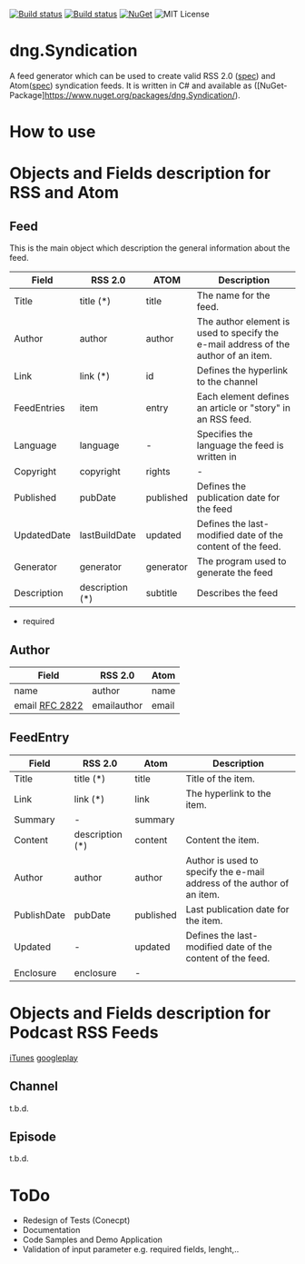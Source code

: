 [![Build status](https://dotnetgeek-online.visualstudio.com/dng.Syndication/_apis/build/status/dng.Syndication-CI)](https://dotnetgeek-online.visualstudio.com/dng.Syndication/_build/latest?definitionId=18)
[![Build status](https://ci.appveyor.com/api/projects/status/80gqbde41fru5wlb/branch/master?svg=true)](https://ci.appveyor.com/project/dotnetgeek/dng-syndication/branch/master)
[![NuGet](https://img.shields.io/nuget/v/dng.Syndication.svg)](https://www.nuget.org/packages/dng.Syndication)
![MIT License](https://img.shields.io/badge/license-MIT-orange.svg)

# dng.Syndication

A feed generator which can be used to create valid RSS 2.0 ([spec](http://cyber.harvard.)) and Atom([spec](https://tools.ietf.org/html/rfc4287)) syndication  feeds. It is written in C# and available as ([NuGet-Package]https://www.nuget.org/packages/dng.Syndication/).


# How to use


# Objects and Fields description for RSS and Atom

## Feed

This is the main object which description the general information about the feed.

| Field  | RSS 2.0 | ATOM  | Description |
|--------|---------|-------|-------------|
| Title | title (*) | title | The name for the feed.|
| Author | author | author | The author element is used to specify the e-mail address of the author of an item. |
| Link | link (*) | id | Defines the hyperlink to the channel |
| FeedEntries | item | entry | Each <item> element defines an article or "story" in an RSS feed. |
| Language | language | - | Specifies the language the feed is written in |
| Copyright | copyright | rights | - |
| Published | pubDate | published | Defines the publication date for the feed |
| UpdatedDate | lastBuildDate | updated |  Defines the last-modified date of the content of the feed. |
| Generator | generator | generator | The program used to generate the feed |
| Description | description (*) | subtitle |  Describes the feed |


* required

## Author

| Field | RSS 2.0 | Atom |
|-------|---------|------|
| name  | author | name |
| email [RFC 2822](http://tools.ietf.org/html/rfc2822) | emailauthor | email |


## FeedEntry

| Field | RSS 2.0 | Atom | Description |
|-------|---------|------|-------------|
| Title | title (*) | title | Title of the item. |
| Link | link (*) | link | The hyperlink to the item. |
| Summary | - | summary |
| Content | description (*) | content | Content the item. |
| Author | author | author | Author is used to specify the e-mail address of the author of an item. |
| PublishDate | pubDate | published | Last publication date for the item. |
| Updated | - | updated | Defines the last-modified date of the content of the feed. |
| Enclosure | enclosure  | - | 

# Objects and Fields description for Podcast RSS Feeds

[iTunes](https://help.apple.com/itc/podcasts_connect/#/itcb54353390)
[googleplay](https://developers.google.com/search/reference/podcast/rss-feed)

## Channel

t.b.d.

## Episode

t.b.d.

# ToDo

* Redesign of Tests (Conecpt)
* Documentation
* Code Samples and Demo Application
* Validation of input parameter e.g. required fields, lenght,..